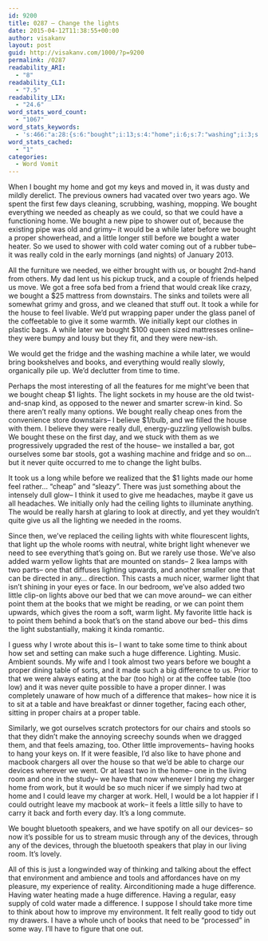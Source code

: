 ```yaml
---
id: 9200
title: 0287 – Change the lights
date: 2015-04-12T11:38:55+00:00
author: visakanv
layout: post
guid: http://visakanv.com/1000/?p=9200
permalink: /0287
readability_ARI:
  - "8"
readability_CLI:
  - "7.5"
readability_LIX:
  - "24.6"
word_stats_word_count:
  - "1067"
word_stats_keywords:
  - 's:466:"a:28:{s:6:"bought";i:13;s:4:"home";i:6;s:7:"washing";i:3;s:6:"needed";i:3;s:5:"later";i:3;s:6:"proper";i:5;s:6:"little";i:5;s:5:"water";i:4;s:4:"cold";i:3;s:6:"really";i:7;s:4:"took";i:3;s:5:"house";i:5;s:4:"give";i:3;s:5:"books";i:3;s:4:"time";i:4;s:5:"cheap";i:3;s:6:"lights";i:7;s:5:"light";i:7;s:4:"made";i:5;s:5:"think";i:3;s:8:"lighting";i:3;s:5:"point";i:3;s:4:"room";i:3;s:4:"huge";i:3;s:10:"difference";i:6;s:5:"table";i:4;s:7:"devices";i:4;s:4:"work";i:3;}";'
word_stats_cached:
  - "1"
categories:
  - Word Vomit
---
```

When I bought my home and got my keys and moved in, it was dusty and mildly derelict. The previous owners had vacated over two years ago. We spent the first few days cleaning, scrubbing, washing, mopping. We bought everything we needed as cheaply as we could, so that we could have a functioning home. We bought a new pipe to shower out of, because the existing pipe was old and grimy– it would be a while later before we bought a proper showerhead, and a little longer still before we bought a water heater. So we used to shower with cold water coming out of a rubber tube– it was really cold in the early mornings (and nights) of January 2013.

All the furniture we needed, we either brought with us, or bought 2nd-hand from others. My dad lent us his pickup truck, and a couple of friends helped us move. We got a free sofa bed from a friend that would creak like crazy, we bought a $25 mattress from downstairs. The sinks and toilets were all somewhat grimy and gross, and we cleaned that stuff out. It took a while for the house to feel livable. We&#8217;d put wrapping paper under the glass panel of the coffeetable to give it some warmth. We initially kept our clothes in plastic bags. A while later we bought $100 queen sized mattresses online– they were bumpy and lousy but they fit, and they were new-ish.

We would get the fridge and the washing machine a while later, we would bring bookshelves and books, and everything would really slowly, organically pile up. We&#8217;d declutter from time to time.

Perhaps the most interesting of all the features for me might&#8217;ve been that we bought cheap $1 lights. The light sockets in my house are the old twist-and-snap kind, as opposed to the newer and smarter screw-in kind. So there aren&#8217;t really many options. We bought really cheap ones from the convenience store downstairs– I believe $1/bulb, and we filled the house with them. I believe they were really dull, energy-guzzling yellowish bulbs. We bought these on the first day, and we stuck with them as we progressively upgraded the rest of the house– we installed a bar, got ourselves some bar stools, got a washing machine and fridge and so on&#8230; but it never quite occurred to me to change the light bulbs.

It took us a long while before we realized that the $1 lights made our home feel rather&#8230; &#8220;cheap&#8221; and &#8220;sleazy&#8221;. There was just something about the intensely dull glow– I think it used to give me headaches, maybe it gave us all headaches. We initially only had the ceiling lights to illuminate anything. The would be really harsh at glaring to look at directly, and yet they wouldn&#8217;t quite give us all the lighting we needed in the rooms.

Since then, we&#8217;ve replaced the ceiling lights with white flourescent lights, that light up the whole rooms with neutral, white bright light whenever we need to see everything that&#8217;s going on. But we rarely use those. We&#8217;ve also added warm yellow lights that are mounted on stands– 2 Ikea lamps with two parts– one that diffuses lighting upwards, and another smaller one that can be directed in any&#8230; direction. This casts a much nicer, warmer light that isn&#8217;t shining in your eyes or face. In our bedroom, we&#8217;ve also added two little clip-on lights above our bed that we can move around– we can either point them at the books that we might be reading, or we can point them upwards, which gives the room a soft, warm light. My favorite little hack is to point them behind a book that&#8217;s on the stand above our bed– this dims the light substantially, making it kinda romantic.

I guess why I wrote about this is– I want to take some time to think about how set and setting can make such a huge difference. Lighting. Music. Ambient sounds. My wife and I took almost two years before we bought a proper dining table of sorts, and it made such a big difference to us. Prior to that we were always eating at the bar (too high) or at the coffee table (too low) and it was never quite possible to have a proper dinner. I was completely unaware of how much of a difference that makes– how nice it is to sit at a table and have breakfast or dinner together, facing each other, sitting in proper chairs at a proper table.

Similarly, we got ourselves scratch protectors for our chairs and stools so that they didn&#8217;t make the annoying screechy sounds when we dragged them, and that feels amazing, too. Other little improvements– having hooks to hang your keys on. If it were feasible, I&#8217;d also like to have phone and macbook chargers all over the house so that we&#8217;d be able to charge our devices wherever we went. Or at least two in the home– one in the living room and one in the study– we have that now whenever I bring my charger home from work, but it would be so much nicer if we simply had two at home and I could leave my charger at work. Hell, I would be a lot happier if I could outright leave my macbook at work– it feels a little silly to have to carry it back and forth every day. It&#8217;s a long commute.

We bought bluetooth speakers, and we have spotify on all our devices– so now it&#8217;s possible for us to stream music through any of the devices, through any of the devices, through the bluetooth speakers that play in our living room. It&#8217;s lovely.

All of this is just a longwinded way of thinking and talking about the effect that environment and ambience and tools and affordances have on my pleasure, my experience of reality. Airconditioning made a huge difference. Having water heating made a huge difference. Having a regular, easy supply of cold water made a difference. I suppose I should take more time to think about how to improve my environment. It felt really good to tidy out my drawers. I have a whole unch of books that need to be &#8220;processed&#8221; in some way. I&#8217;ll have to figure that one out.